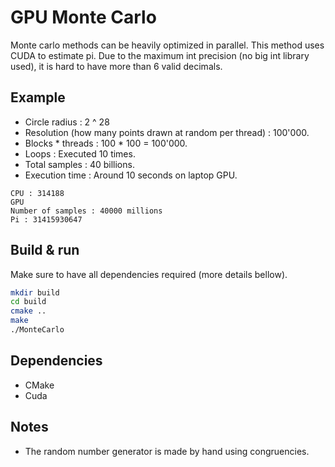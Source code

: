# GPU Monte Carlo
Monte carlo methods can be heavily optimized in parallel.
This method uses CUDA to estimate pi.
Due to the maximum int precision (no big int library used), it is hard to
have more than 6 valid decimals.

## Example
- Circle radius : 2 ^ 28
- Resolution (how many points drawn at random per thread) : 100'000.
- Blocks * threads : 100 * 100 = 100'000.
- Loops : Executed 10 times.
- Total samples : 40 billions.
- Execution time : Around 10 seconds on laptop GPU.

```
CPU : 314188
GPU
Number of samples : 40000 millions
Pi : 31415930647
```

## Build & run
Make sure to have all dependencies required (more details bellow).

```sh
mkdir build
cd build
cmake ..
make
./MonteCarlo
```

## Dependencies
- CMake
- Cuda

## Notes
- The random number generator is made by hand using congruencies.
